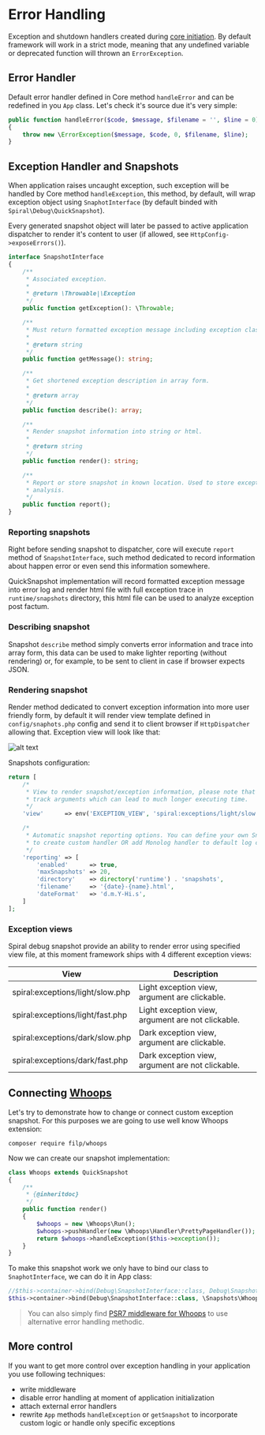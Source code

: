 # Error Handling
Exception and shutdown handlers created during [core initiation](/old/application/startup.md). By default framework will work in a strict mode, meaning that any undefined variable or deprecated function will thrown an `ErrorException`.

## Error Handler
Default error handler defined in Core method `handleError` and can be redefined in you `App` class. Let's check it's source due it's very simple:

```php
public function handleError($code, $message, $filename = '', $line = 0)
{
    throw new \ErrorException($message, $code, 0, $filename, $line);
}
```

## Exception Handler and Snapshots
When application raises uncaught exception, such exception will be handled by Core method `handleException`, this method, by default, will wrap exception object using `SnaphotInterface` (by default binded with `Spiral\Debug\QuickSnapshot`). 

Every generated snapshot object will later be passed to active application dispatcher to render it's content to user (if allowed, see `HttpConfig->exposeErrors()`).

```php
interface SnapshotInterface
{
    /**
     * Associated exception.
     *
     * @return \Throwable|\Exception
     */
    public function getException(): \Throwable;

    /**
     * Must return formatted exception message including exception class, location and etc.
     *
     * @return string
     */
    public function getMessage(): string;

    /**
     * Get shortened exception description in array form.
     *
     * @return array
     */
    public function describe(): array;

    /**
     * Render snapshot information into string or html.
     *
     * @return string
     */
    public function render(): string;

    /**
     * Report or store snapshot in known location. Used to store exception information for future
     * analysis.
     */
    public function report();
}
```

### Reporting snapshots
Right before sending snapshot to dispatcher, core will execute `report` method of `SnapshotInterface`, such method dedicated to record information about happen error or even send this information somewhere. 

QuickSnapshot implementation will record formatted exception message into error log and render html file with full exception trace in `runtime/snapshots` directory, this html file can be used to analyze exception post factum.

### Describing snapshot
Snapshot `describe` method simply converts error information and trace into array form, this data can be used to make lighter reporting (without rendering) or, for example, to be sent to client in case if browser expects JSON.

### Rendering snapshot
Render method dedicated to convert exception information into more user friendly form, by default it will render view template defined in `config/snaphots.php` config and send it to client browser if `HttpDispatcher` allowing that. Exception view will look like that:

![alt text](https://raw.githubusercontent.com/spiral/guide/master/resources/exception.png)

Snapshots configuration:

```php
return [
    /*
     * View to render snapshot/exception information, please note that "slow" view will dump all
     * track arguments which can lead to much longer executing time.
     */
    'view'      => env('EXCEPTION_VIEW', 'spiral:exceptions/light/slow.php'),

    /*
     * Automatic snapshot reporting options. You can define your own SnapshotInterface in order
     * to create custom handler OR add Monolog handler to default log channel.
     */
    'reporting' => [
        'enabled'      => true,
        'maxSnapshots' => 20,
        'directory'    => directory('runtime') . 'snapshots',
        'filename'     => '{date}-{name}.html',
        'dateFormat'   => 'd.m.Y-Hi.s',
    ]
];
```

### Exception views
Spiral debug snapshot provide an ability to render error using specified view file, at this moment framework ships with 4 different exception views:

View                                | Description
---                                 | ---
spiral:exceptions/light/slow.php    | Light exception view, argument are clickable.
spiral:exceptions/light/fast.php    | Light exception view, argument are not clickable.
spiral:exceptions/dark/slow.php     | Dark exception view, argument are clickable.
spiral:exceptions/dark/fast.php     | Dark exception view, argument are not clickable.

## Connecting [Whoops](https://github.com/filp/whoops)
Let's try to demonstrate how to change or connect custom exception snapshot. For this purposes we are going to use well know Whoops extension:

```
composer require filp/whoops
```

Now we can create our snapshot implementation:

```php
class Whoops extends QuickSnapshot
{
    /**
     * {@inheritdoc}
     */
    public function render()
    {
        $whoops = new \Whoops\Run();
        $whoops->pushHandler(new \Whoops\Handler\PrettyPageHandler());
        return $whoops->handleException($this->exception());
    }
}
```

To make this snapshot work we only have to bind our class to `SnaphotInterface`, we can do it in App class:

```php
//$this->container->bind(Debug\SnapshotInterface::class, Debug\Snapshot::class);
$this->container->bind(Debug\SnapshotInterface::class, \Snapshots\Whoops::class);
```

> You can also simply find [PSR7 middleware for Whoops](https://github.com/oscarotero/psr7-middlewares) to use alternative error handling methodic.

## More control
If you want to get more control over exception handling in your application you use following techniques:
* write middleware
* disable error handling at moment of application initialization
* attach external error handlers
* rewrite `App` methods `handleException` or `getSnapshot` to incorporate custom logic or handle only specific exceptions
